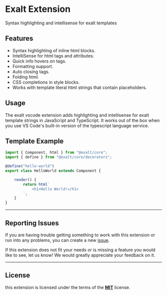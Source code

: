 # Exalt Extension

Syntax highlighting and intellisense for exalt templates

## Features

- Syntax highlighting of inline html blocks.
- IntelliSense for html tags and attributes.
- Quick info hovers on tags.
- Formatting support.
- Auto closing tags.
- Folding html.
- CSS completions in style blocks.
- Works with template literal html strings that contain placeholders.

## Usage
The exalt vscode extension adds highlighting and intellisense for exalt template strings in JavaScript and TypeScript. It works out of the box when you use VS Code's built-in version of the typescript language service.

## Template Example

```js
import { Component, html } from "@exalt/core";
import { define } from "@exalt/core/decorators";

@define("hello-world")
export class HelloWorld extends Component {

    render() {
        return html`
            <h1>Hello World!</h1>
        `;
    }
}
```

---

## Reporting Issues

If you are having trouble getting something to work with this extension or run into any problems, you can create a new [issue](https://github.com/exalt/vscode-exalt/issues).

If this extension does not fit your needs or is missing a feature you would like to see, let us know! We would greatly appreciate your feedback on it.

---

## License

this extension is licensed under the terms of the [**MIT**](https://github.com/exalt/vscode-exalt/blob/main/LICENSE) license.
